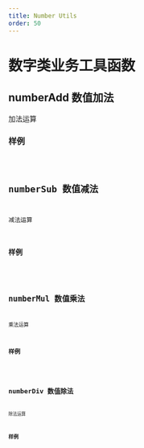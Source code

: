 ```yaml
---
title: Number Utils
order: 50
---
```


# 数字类业务工具函数

## numberAdd 数值加法

加法运算

### 样例

<code src="./numeralUtils/NumberAdd_1.tsx" />

## numberSub 数值减法

减法运算

### 样例

<code src="./numeralUtils/NumberSub_1.tsx" />

## numberMul 数值乘法

乘法运算

### 样例

<code src="./numeralUtils/NumberMul_1.tsx" />

## numberDiv 数值除法

除法运算

### 样例

<code src="./numeralUtils/NumberDiv_1.tsx" />